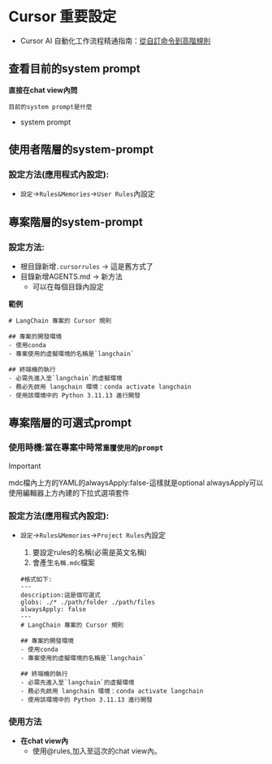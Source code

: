 # Cursor 重要設定

- Cursor AI 自動化工作流程精通指南：[從自訂命令到高階規則](./)

## 查看目前的system prompt

**直接在chat view內問**

```
目前的system prompt是什麼
```

- system prompt

## 使用者階層的system-prompt

### 設定方法(應用程式內設定):

- `設定`->`Rules&Memories`->`User Rules`內設定

## 專案階層的system-prompt

### 設定方法:
- 根目錄新增`.cursorrules` -> 這是舊方式了
- 目錄新增AGENTS.md -> 新方法
  - 可以在每個目錄內設定

**範例**

```prompt
# LangChain 專案的 Cursor 規則

## 專案的開發環境
- 使用conda
- 專案使用的虛擬環境的名稱是`langchain`

## 終端機的執行
- 必需先進入至`langchain`的虛擬環境
- 務必先啟用 langchain 環境：conda activate langchain
- 使用該環境中的 Python 3.11.13 進行開發
```


## 專案階層的可選式prompt

### 使用時機:當在專案中時常`重覆使用的prompt`

> [!IMPORTANT]
> mdc檔內上方的YAML的alwaysApply:false-這樣就是optional
> alwaysApply可以使用編輯器上方內建的下拉式選項套件

### 設定方法(應用程式內設定):

- `設定`->`Rules&Memories`->`Project Rules`內設定

	1. 要設定rules的名稱(必需是英文名稱)
	2. 會產生`名稱.mdc`檔案

	```
	#格式如下:
	---
	description:這是個可選式
	globs: ./* ./path/folder ./path/files
	alwaysApply: false
	---
	# LangChain 專案的 Cursor 規則

	## 專案的開發環境
	- 使用conda
	- 專案使用的虛擬環境的名稱是`langchain`
	
	## 終端機的執行
	- 必需先進入至`langchain`的虛擬環境
	- 務必先啟用 langchain 環境：conda activate langchain
	- 使用該環境中的 Python 3.11.13 進行開發
	```
	
### 使用方法

- **在chat view內**
	- 使用@rules,加入至這次的chat view內。
